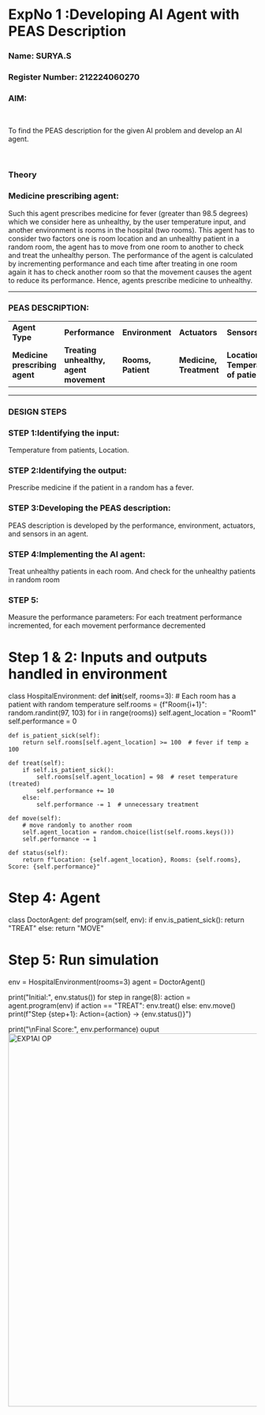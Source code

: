 <h1>ExpNo 1 :Developing AI Agent with PEAS Description</h1>
<h3>Name: SURYA.S</h3>
<h3>Register Number: 212224060270</h3>

<h3>AIM:</h3>
<br>
<p>To find the PEAS description for the given AI problem and develop an AI agent.</p>
<br>
<h3>Theory</h3>
<h3>Medicine prescribing agent:</h3>
<p>Such this agent prescribes medicine for fever (greater than 98.5 degrees) which we consider here as unhealthy, by the user temperature input, and another environment is rooms in the hospital (two rooms). This agent has to consider two factors one is room location and an unhealthy patient in a random room, the agent has to move from one room to another to check and treat the unhealthy person. The performance of the agent is calculated by incrementing performance and each time after treating in one room again it has to check another room so that the movement causes the agent to reduce its performance. Hence, agents prescribe medicine to unhealthy.</p>
<hr>
<h3>PEAS DESCRIPTION:</h3>
<table>
  <tr>
    <td><strong>Agent Type</strong></td>
    <td><strong>Performance</strong></td>
     <td><strong>Environment</strong></td>
    <td><strong>Actuators</strong></td>
    <td><strong>Sensors</strong></td>
  </tr>
    <tr>
    <td><strong>Medicine prescribing agent</strong></td>
    <td><strong>Treating unhealthy, agent movement</strong></td>
     <td><strong>Rooms, Patient</strong></td>
    <td><strong>Medicine, Treatment</strong></td>
    <td><strong>Location, Temperature of patient</strong></td>
  </tr>
</table>
<hr>
<H3>DESIGN STEPS</H3>
<h3>STEP 1:Identifying the input:</h3>
<p>Temperature from patients, Location.</p>
<h3>STEP 2:Identifying the output:</h3>
<p>Prescribe medicine if the patient in a random has a fever.</p>
<h3>STEP 3:Developing the PEAS description:</h3>
<p>PEAS description is developed by the performance, environment, actuators, and sensors in an agent.</p>
<h3>STEP 4:Implementing the AI agent:</h3>
<p>Treat unhealthy patients in each room. And check for the unhealthy patients in random room</p>
<h3>STEP 5:</h3>
<p>Measure the performance parameters: For each treatment performance incremented, for each movement performance decremented</p>

# Step 1 & 2: Inputs and outputs handled in environment
class HospitalEnvironment:
    def __init__(self, rooms=3):
        # Each room has a patient with random temperature
        self.rooms = {f"Room{i+1}": random.randint(97, 103) for i in range(rooms)}
        self.agent_location = "Room1"
        self.performance = 0

    def is_patient_sick(self):
        return self.rooms[self.agent_location] >= 100  # fever if temp ≥ 100

    def treat(self):
        if self.is_patient_sick():
            self.rooms[self.agent_location] = 98  # reset temperature (treated)
            self.performance += 10
        else:
            self.performance -= 1  # unnecessary treatment

    def move(self):
        # move randomly to another room
        self.agent_location = random.choice(list(self.rooms.keys()))
        self.performance -= 1

    def status(self):
        return f"Location: {self.agent_location}, Rooms: {self.rooms}, Score: {self.performance}"


# Step 4: Agent
class DoctorAgent:
    def program(self, env):
        if env.is_patient_sick():
            return "TREAT"
        else:
            return "MOVE"

# Step 5: Run simulation
env = HospitalEnvironment(rooms=3)
agent = DoctorAgent()

print("Initial:", env.status())
for step in range(8):
    action = agent.program(env)
    if action == "TREAT":
        env.treat()
    else:
        env.move()
    print(f"Step {step+1}: Action={action} -> {env.status()}")

print("\nFinal Score:", env.performance)
ouput<img width="1920" height="757" alt="EXP1AI OP" src="https://github.com/user-attachments/assets/bd94ac4f-3f93-4ab3-81e1-5d7dfa1647b9" />
